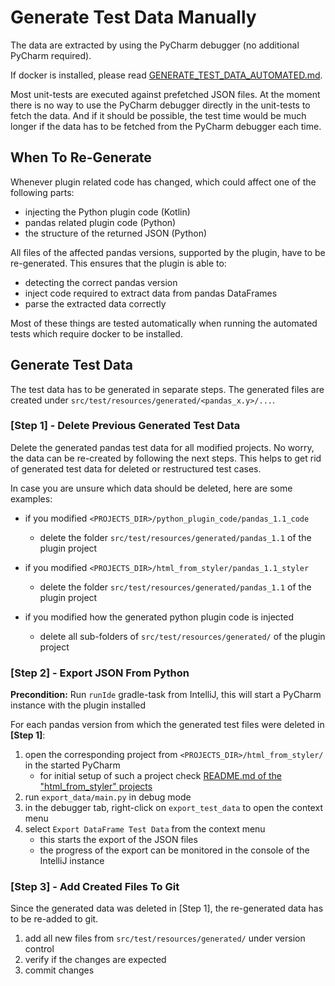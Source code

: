 # Generate Test Data Manually
The data are extracted by using the PyCharm debugger (no additional PyCharm required).

If docker is installed, please read [GENERATE_TEST_DATA_AUTOMATED.md](GENERATE_TEST_DATA_AUTOMATED.md).

Most unit-tests are executed against prefetched JSON files.
At the moment there is no way to use the PyCharm debugger directly in the unit-tests to fetch the data.
And if it should be possible, the test time would be much longer if the data has to be fetched from the PyCharm debugger each time.

## When To Re-Generate
Whenever plugin related code has changed, which could affect one of the following parts:

- injecting the Python plugin code (Kotlin)
- pandas related plugin code (Python)
- the structure of the returned JSON (Python)

All files of the affected pandas versions, supported by the plugin, have to be re-generated.
This ensures that the plugin is able to:
- detecting the correct pandas version
- inject code required to extract data from pandas DataFrames
- parse the extracted data correctly

Most of these things are tested automatically when running the automated tests which require docker to be installed.

## Generate Test Data
The test data has to be generated in separate steps.
The generated files are created under `src/test/resources/generated/<pandas_x.y>/...`.

### [Step 1] - Delete Previous Generated Test Data
Delete the generated pandas test data for all modified projects. 
No worry, the data can be re-created by following the next steps.
This helps to get rid of generated test data for deleted or restructured test cases.

In case you are unsure which data should be deleted, here are some examples:

- if you modified `<PROJECTS_DIR>/python_plugin_code/pandas_1.1_code` 
  - delete the folder `src/test/resources/generated/pandas_1.1` of the plugin project
  

- if you modified `<PROJECTS_DIR>/html_from_styler/pandas_1.1_styler`
  - delete the folder `src/test/resources/generated/pandas_1.1` of the plugin project


- if you modified how the generated python plugin code is injected
  - delete all sub-folders of `src/test/resources/generated/` of the plugin project

### [Step 2] - Export JSON From Python
**Precondition:**
Run `runIde` gradle-task from IntelliJ, this will start a PyCharm instance with the plugin installed

For each pandas version from which the generated test files were deleted in **[Step 1]**:
  1. open the corresponding project from `<PROJECTS_DIR>/html_from_styler/` in the started PyCharm
      - for initial setup of such a project check [README.md of the "html_from_styler" projects](../../projects/html_from_styler/README.md)
  2. run `export_data/main.py` in debug mode
  3. in the debugger tab, right-click on `export_test_data` to open the context menu
  4. select `Export DataFrame Test Data` from the context menu
      - this starts the export of the JSON files
      - the progress of the export can be monitored in the console of the IntelliJ instance

### [Step 3] - Add Created Files To Git
Since the generated data was deleted in [Step 1], the re-generated data has to be re-added to git.
1. add all new files from `src/test/resources/generated/` under version control
2. verify if the changes are expected
3. commit changes